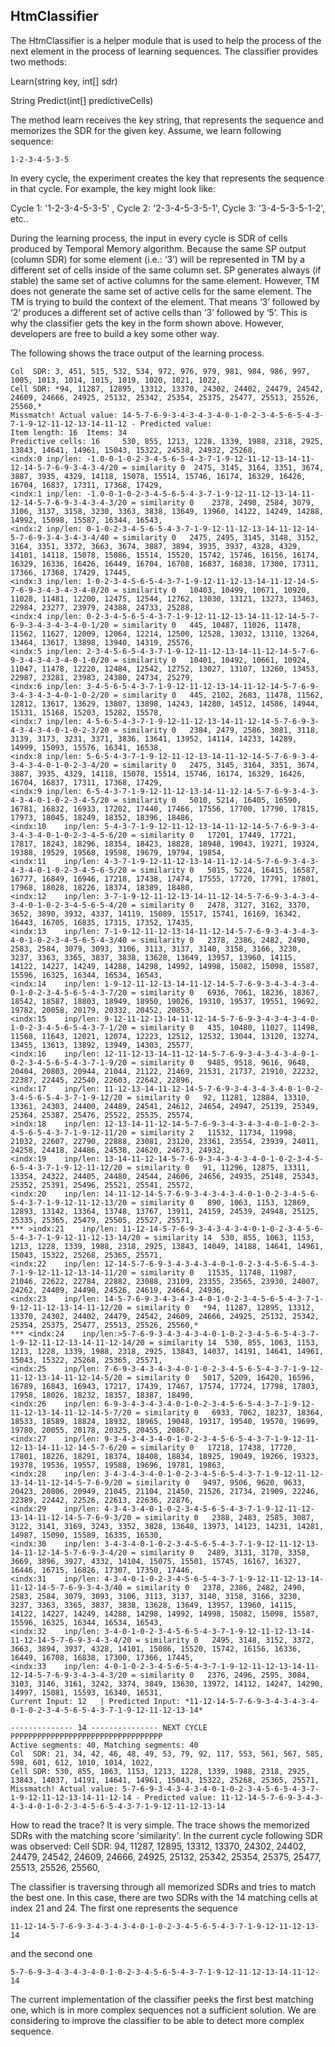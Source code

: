 ## HtmClassifier
The HtmClassifier is a helper module that is used to help the process of the next element in the process of learning sequences.
The classifier provides two methods:

Learn(string key, int[] sdr)

String Predict(int[] predictiveCells)

The method learn receives the key string, that represents the sequence and memorizes the SDR for the given key.
Assume, we learn following sequence: 
~~~
1-2-3-4-5-3-5
~~~

In every cycle, the experiment creates the key that represents the sequence in that cycle. For example, the key might look like:

Cycle 1: '1-2-3-4-5-3-5' , 
Cycle 2: '2-3-4-5-3-5-1', 
Cycle 3: '3-4-5-3-5-1-2', 
etc..

During the learning process, the input in every cycle is SDR of cells produced by Temporal Memory algorithm. Because the same SP output (column SDR) for some element (i.e.: ‘3’) will be represented in TM by a different set of cells inside of the same column set. SP generates always (if stable) the same set of active columns for the same element. However, TM does not generate the same set of active cells for the same element. The TM is trying to build the context of the element.
That means ‘3’ followed by ‘2’ produces a different set of active cells than ‘3’ followed by ‘5’. This is why the classifier gets the key in the form shown above. However, developers are free to build a key some other way.

The following shows the trace output of the learning process.

~~~
Col  SDR: 3, 451, 515, 532, 534, 972, 976, 979, 981, 984, 986, 997, 1005, 1013, 1014, 1015, 1019, 1020, 1021, 1022, 
Cell SDR: *94, 11287, 12895, 13312, 13370, 24302, 24402, 24479, 24542, 24609, 24666, 24925, 25132, 25342, 25354, 25375, 25477, 25513, 25526, 25560,*
Missmatch! Actual value: 14-5-7-6-9-3-4-3-4-3-4-0-1-0-2-3-4-5-6-5-4-3-7-1-9-12-11-12-13-14-11-12 - Predicted value: 
Item length: 16	 Items: 34
Predictive cells: 16 	 530, 855, 1213, 1228, 1339, 1988, 2318, 2925, 13843, 14641, 14961, 15043, 15322, 24538, 24932, 25268, 
<indx:0	inp/len: -1.0-0-1-0-2-3-4-5-6-5-4-3-7-1-9-12-11-12-13-14-11-12-14-5-7-6-9-3-4-3-4/20 = similarity 0	 2475, 3145, 3164, 3351, 3674, 3887, 3935, 4329, 14118, 15078, 15514, 15746, 16174, 16329, 16426, 16704, 16837, 17311, 17368, 17429, 
<indx:1	inp/len: -1.0-0-1-0-2-3-4-5-6-5-4-3-7-1-9-12-11-12-13-14-11-12-14-5-7-6-9-3-4-3-4-3/20 = similarity 0	 2378, 2490, 2584, 3079, 3106, 3137, 3158, 3230, 3363, 3838, 13649, 13960, 14122, 14249, 14288, 14992, 15098, 15587, 16344, 16543, 
<indx:2	inp/len: 0-1-0-2-3-4-5-6-5-4-3-7-1-9-12-11-12-13-14-11-12-14-5-7-6-9-3-4-3-4-3-4/40 = similarity 0	 2475, 2495, 3145, 3148, 3152, 3164, 3351, 3372, 3663, 3674, 3887, 3894, 3935, 3937, 4328, 4329, 14101, 14118, 15078, 15086, 15514, 15520, 15742, 15746, 16156, 16174, 16329, 16336, 16426, 16449, 16704, 16708, 16837, 16838, 17300, 17311, 17366, 17368, 17429, 17445, 
<indx:3	inp/len: 1-0-2-3-4-5-6-5-4-3-7-1-9-12-11-12-13-14-11-12-14-5-7-6-9-3-4-3-4-3-4-0/20 = similarity 0	 10403, 10499, 10671, 10920, 11028, 11481, 12200, 12475, 12544, 12762, 13030, 13121, 13273, 13463, 22984, 23277, 23979, 24388, 24733, 25288, 
<indx:4	inp/len: 0-2-3-4-5-6-5-4-3-7-1-9-12-11-12-13-14-11-12-14-5-7-6-9-3-4-3-4-3-4-0-1/20 = similarity 0	 445, 10487, 11026, 11478, 11562, 11627, 12009, 12064, 12214, 12500, 12528, 13032, 13110, 13264, 13464, 13617, 13898, 13940, 14319, 25576, 
<indx:5	inp/len: 2-3-4-5-6-5-4-3-7-1-9-12-11-12-13-14-11-12-14-5-7-6-9-3-4-3-4-3-4-0-1-0/20 = similarity 0	 10401, 10492, 10661, 10924, 11047, 11478, 12220, 12484, 12542, 12752, 13027, 13107, 13260, 13453, 22987, 23281, 23983, 24380, 24734, 25279, 
<indx:6	inp/len: 3-4-5-6-5-4-3-7-1-9-12-11-12-13-14-11-12-14-5-7-6-9-3-4-3-4-3-4-0-1-0-2/20 = similarity 0	 445, 2102, 2683, 11478, 11562, 12812, 13617, 13629, 13807, 13898, 14243, 14280, 14512, 14586, 14944, 15131, 15168, 15203, 15282, 15578, 
<indx:7	inp/len: 4-5-6-5-4-3-7-1-9-12-11-12-13-14-11-12-14-5-7-6-9-3-4-3-4-3-4-0-1-0-2-3/20 = similarity 0	 2384, 2479, 2586, 3081, 3118, 3139, 3173, 3231, 3371, 3836, 13641, 13952, 14114, 14233, 14289, 14999, 15093, 15576, 16341, 16538, 
<indx:8	inp/len: 5-6-5-4-3-7-1-9-12-11-12-13-14-11-12-14-5-7-6-9-3-4-3-4-3-4-0-1-0-2-3-4/20 = similarity 0	 2475, 3145, 3164, 3351, 3674, 3887, 3935, 4329, 14118, 15078, 15514, 15746, 16174, 16329, 16426, 16704, 16837, 17311, 17368, 17429, 
<indx:9	inp/len: 6-5-4-3-7-1-9-12-11-12-13-14-11-12-14-5-7-6-9-3-4-3-4-3-4-0-1-0-2-3-4-5/20 = similarity 0	 5010, 5214, 16405, 16590, 16781, 16832, 16933, 17202, 17440, 17466, 17556, 17700, 17790, 17815, 17973, 18045, 18249, 18352, 18396, 18486, 
<indx:10	inp/len: 5-4-3-7-1-9-12-11-12-13-14-11-12-14-5-7-6-9-3-4-3-4-3-4-0-1-0-2-3-4-5-6/20 = similarity 0	 17201, 17449, 17721, 17817, 18243, 18296, 18354, 18423, 18828, 18948, 19043, 19271, 19324, 19388, 19529, 19568, 19598, 19679, 19794, 19854, 
<indx:11	inp/len: 4-3-7-1-9-12-11-12-13-14-11-12-14-5-7-6-9-3-4-3-4-3-4-0-1-0-2-3-4-5-6-5/20 = similarity 0	 5015, 5224, 16415, 16587, 16777, 16849, 16946, 17218, 17438, 17474, 17555, 17720, 17791, 17801, 17968, 18028, 18226, 18374, 18389, 18480, 
<indx:12	inp/len: 3-7-1-9-12-11-12-13-14-11-12-14-5-7-6-9-3-4-3-4-3-4-0-1-0-2-3-4-5-6-5-4/20 = similarity 0	 2478, 3127, 3162, 3370, 3652, 3890, 3932, 4337, 14119, 15089, 15517, 15741, 16169, 16342, 16443, 16705, 16835, 17315, 17352, 17435, 
<indx:13	inp/len: 7-1-9-12-11-12-13-14-11-12-14-5-7-6-9-3-4-3-4-3-4-0-1-0-2-3-4-5-6-5-4-3/40 = similarity 0	 2378, 2386, 2482, 2490, 2583, 2584, 3079, 3093, 3106, 3113, 3137, 3140, 3158, 3166, 3230, 3237, 3363, 3365, 3837, 3838, 13628, 13649, 13957, 13960, 14115, 14122, 14227, 14249, 14288, 14298, 14992, 14998, 15082, 15098, 15587, 15596, 16325, 16344, 16534, 16543, 
<indx:14	inp/len: 1-9-12-11-12-13-14-11-12-14-5-7-6-9-3-4-3-4-3-4-0-1-0-2-3-4-5-6-5-4-3-7/20 = similarity 0	 6936, 7061, 18236, 18367, 18542, 18587, 18803, 18949, 18950, 19026, 19310, 19537, 19551, 19692, 19782, 20058, 20179, 20332, 20452, 20853, 
<indx:15	inp/len: 9-12-11-12-13-14-11-12-14-5-7-6-9-3-4-3-4-3-4-0-1-0-2-3-4-5-6-5-4-3-7-1/20 = similarity 0	 435, 10480, 11027, 11498, 11568, 11643, 12021, 12074, 12223, 12512, 12532, 13044, 13120, 13274, 13455, 13613, 13892, 13949, 14303, 25577, 
<indx:16	inp/len: 12-11-12-13-14-11-12-14-5-7-6-9-3-4-3-4-3-4-0-1-0-2-3-4-5-6-5-4-3-7-1-9/20 = similarity 0	 9485, 9518, 9616, 9648, 20404, 20803, 20944, 21044, 21122, 21469, 21531, 21737, 21910, 22232, 22387, 22445, 22540, 22603, 22642, 22896, 
<indx:17	inp/len: 11-12-13-14-11-12-14-5-7-6-9-3-4-3-4-3-4-0-1-0-2-3-4-5-6-5-4-3-7-1-9-12/20 = similarity 0	 92, 11281, 12884, 13310, 13361, 24303, 24400, 24489, 24541, 24612, 24654, 24947, 25139, 25349, 25364, 25387, 25476, 25522, 25535, 25574, 
>indx:18	inp/len: 12-13-14-11-12-14-5-7-6-9-3-4-3-4-3-4-0-1-0-2-3-4-5-6-5-4-3-7-1-9-12-11/20 = similarity 2	 11532, 11734, 11998, 21032, 22607, 22790, 22888, 23081, 23120, 23361, 23554, 23939, 24011, 24258, 24418, 24486, 24538, 24620, 24673, 24932, 
<indx:19	inp/len: 13-14-11-12-14-5-7-6-9-3-4-3-4-3-4-0-1-0-2-3-4-5-6-5-4-3-7-1-9-12-11-12/20 = similarity 0	 91, 11296, 12875, 13311, 13354, 24322, 24405, 24480, 24544, 24606, 24656, 24935, 25148, 25343, 25352, 25391, 25496, 25521, 25541, 25572, 
<indx:20	inp/len: 14-11-12-14-5-7-6-9-3-4-3-4-3-4-0-1-0-2-3-4-5-6-5-4-3-7-1-9-12-11-12-13/20 = similarity 0	 890, 1063, 1153, 12869, 12893, 13142, 13364, 13748, 13767, 13911, 24159, 24539, 24948, 25125, 25335, 25365, 25479, 25505, 25527, 25571, 
*** >indx:21	inp/len: 11-12-14-5-7-6-9-3-4-3-4-3-4-0-1-0-2-3-4-5-6-5-4-3-7-1-9-12-11-12-13-14/20 = similarity 14	 530, 855, 1063, 1153, 1213, 1228, 1339, 1988, 2318, 2925, 13843, 14049, 14188, 14641, 14961, 15043, 15322, 25268, 25365, 25571, 
<indx:22	inp/len: 12-14-5-7-6-9-3-4-3-4-3-4-0-1-0-2-3-4-5-6-5-4-3-7-1-9-12-11-12-13-14-11/20 = similarity 0	 11535, 11748, 11987, 21046, 22622, 22784, 22882, 23088, 23109, 23355, 23565, 23930, 24007, 24262, 24409, 24490, 24526, 24619, 24664, 24936, 
<indx:23	inp/len: 14-5-7-6-9-3-4-3-4-3-4-0-1-0-2-3-4-5-6-5-4-3-7-1-9-12-11-12-13-14-11-12/20 = similarity 0	 *94, 11287, 12895, 13312, 13370, 24302, 24402, 24479, 24542, 24609, 24666, 24925, 25132, 25342, 25354, 25375, 25477, 25513, 25526, 25560,* 
*** <indx:24	inp/len:>5-7-6-9-3-4-3-4-3-4-0-1-0-2-3-4-5-6-5-4-3-7-1-9-12-11-12-13-14-11-12-14/20 = similarity 14	 530, 855, 1063, 1153, 1213, 1228, 1339, 1988, 2318, 2925, 13843, 14037, 14191, 14641, 14961, 15043, 15322, 25268, 25365, 25571, 
<indx:25	inp/len: 7-6-9-3-4-3-4-3-4-0-1-0-2-3-4-5-6-5-4-3-7-1-9-12-11-12-13-14-11-12-14-5/20 = similarity 0	 5017, 5209, 16420, 16596, 16789, 16843, 16943, 17217, 17439, 17467, 17574, 17724, 17798, 17803, 17958, 18026, 18232, 18357, 18387, 18490, 
<indx:26	inp/len: 6-9-3-4-3-4-3-4-0-1-0-2-3-4-5-6-5-4-3-7-1-9-12-11-12-13-14-11-12-14-5-7/20 = similarity 0	 6933, 7062, 18237, 18364, 18533, 18589, 18824, 18932, 18965, 19048, 19317, 19540, 19570, 19699, 19780, 20055, 20178, 20325, 20455, 20867, 
<indx:27	inp/len: 9-3-4-3-4-3-4-0-1-0-2-3-4-5-6-5-4-3-7-1-9-12-11-12-13-14-11-12-14-5-7-6/20 = similarity 0	 17218, 17438, 17720, 17801, 18226, 18291, 18374, 18408, 18834, 18925, 19049, 19266, 19323, 19378, 19536, 19557, 19588, 19696, 19781, 19863, 
<indx:28	inp/len: 3-4-3-4-3-4-0-1-0-2-3-4-5-6-5-4-3-7-1-9-12-11-12-13-14-11-12-14-5-7-6-9/20 = similarity 0	 9497, 9506, 9620, 9633, 20423, 20806, 20949, 21045, 21104, 21450, 21526, 21734, 21909, 22246, 22389, 22442, 22526, 22613, 22636, 22876, 
<indx:29	inp/len: 4-3-4-3-4-0-1-0-2-3-4-5-6-5-4-3-7-1-9-12-11-12-13-14-11-12-14-5-7-6-9-3/20 = similarity 0	 2388, 2483, 2585, 3087, 3122, 3141, 3169, 3243, 3352, 3828, 13648, 13973, 14123, 14231, 14281, 14987, 15090, 15589, 16335, 16530, 
<indx:30	inp/len: 3-4-3-4-0-1-0-2-3-4-5-6-5-4-3-7-1-9-12-11-12-13-14-11-12-14-5-7-6-9-3-4/20 = similarity 0	 2489, 3131, 3170, 3358, 3669, 3896, 3927, 4332, 14104, 15075, 15501, 15745, 16167, 16327, 16446, 16715, 16826, 17307, 17350, 17446, 
<indx:31	inp/len: 4-3-4-0-1-0-2-3-4-5-6-5-4-3-7-1-9-12-11-12-13-14-11-12-14-5-7-6-9-3-4-3/40 = similarity 0	 2378, 2386, 2482, 2490, 2583, 2584, 3079, 3093, 3106, 3113, 3137, 3140, 3158, 3166, 3230, 3237, 3363, 3365, 3837, 3838, 13628, 13649, 13957, 13960, 14115, 14122, 14227, 14249, 14288, 14298, 14992, 14998, 15082, 15098, 15587, 15596, 16325, 16344, 16534, 16543, 
<indx:32	inp/len: 3-4-0-1-0-2-3-4-5-6-5-4-3-7-1-9-12-11-12-13-14-11-12-14-5-7-6-9-3-4-3-4/20 = similarity 0	 2495, 3148, 3152, 3372, 3663, 3894, 3937, 4328, 14101, 15086, 15520, 15742, 16156, 16336, 16449, 16708, 16838, 17300, 17366, 17445, 
<indx:33	inp/len: 4-0-1-0-2-3-4-5-6-5-4-3-7-1-9-12-11-12-13-14-11-12-14-5-7-6-9-3-4-3-4-3/20 = similarity 0	 2376, 2496, 2595, 3084, 3103, 3146, 3161, 3242, 3374, 3849, 13630, 13972, 14112, 14247, 14290, 14997, 15081, 15593, 16340, 16531, 
Current Input: 12 	| Predicted Input: *11-12-14-5-7-6-9-3-4-3-4-3-4-0-1-0-2-3-4-5-6-5-4-3-7-1-9-12-11-12-13-14*

-------------- 14 --------------- NEXT CYCLE
PPPPPPPPPPPPPPPPPPPPPPPPPPPPPPPPPP
Active segments: 40, Matching segments: 40
Col  SDR: 21, 34, 42, 46, 48, 49, 53, 79, 92, 117, 553, 561, 567, 585, 598, 601, 612, 1010, 1014, 1022, 
Cell SDR: 530, 855, 1063, 1153, 1213, 1228, 1339, 1988, 2318, 2925, 13843, 14037, 14191, 14641, 14961, 15043, 15322, 25268, 25365, 25571, 
Missmatch! Actual value: 5-7-6-9-3-4-3-4-3-4-0-1-0-2-3-4-5-6-5-4-3-7-1-9-12-11-12-13-14-11-12-14 - Predicted value: 11-12-14-5-7-6-9-3-4-3-4-3-4-0-1-0-2-3-4-5-6-5-4-3-7-1-9-12-11-12-13-14
~~~

How to read the trace? It is very simple. The trace shows the memorized SDRs with the matching score 'similarity'.
In the current cycle following SDR was observed:
Cell SDR: 94, 11287, 12895, 13312, 13370, 24302, 24402, 24479, 24542, 24609, 24666, 24925, 25132, 25342, 25354, 25375, 25477, 25513, 25526, 25560,

The classifier is traversing through all memorized SDRs and tries to match the best one. In this case, there are two SDRs with the 14 matching cells at index 21 and 24.
The first one represents the sequence 
~~~
11-12-14-5-7-6-9-3-4-3-4-3-4-0-1-0-2-3-4-5-6-5-4-3-7-1-9-12-11-12-13-14
~~~ 
and the second one 
~~~
5-7-6-9-3-4-3-4-3-4-0-1-0-2-3-4-5-6-5-4-3-7-1-9-12-11-12-13-14-11-12-14
~~~

The current implementation of the classifier peeks the first best matching one, which is in more complex sequences not a sufficient solution.
We are considering to improve the classifier to be able to detect more complex sequence.
